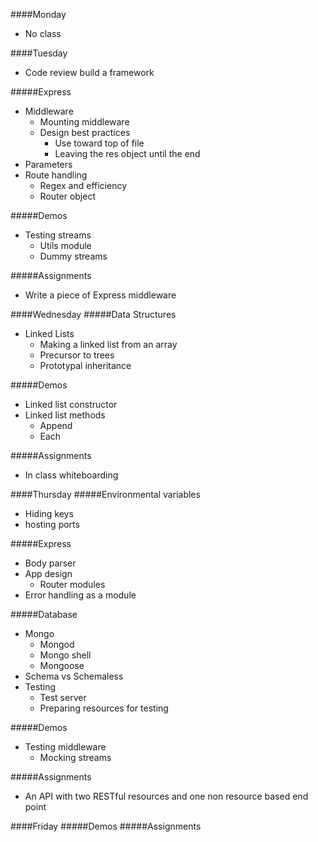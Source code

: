 ####Monday
 - No class

####Tuesday
 - Code review build a framework

#####Express
- Middleware
  - Mounting middleware
  - Design best practices
    - Use toward top of file
    - Leaving the res object until the end
- Parameters
- Route handling
  - Regex and efficiency
  - Router object

#####Demos
- Testing streams
  - Utils module
  - Dummy streams

#####Assignments
- Write a piece of Express middleware

####Wednesday
#####Data Structures
- Linked Lists
  - Making a linked list from an array
  - Precursor to trees
  - Prototypal inheritance

#####Demos
- Linked list constructor
- Linked list methods
  - Append
  - Each

#####Assignments
- In class whiteboarding

####Thursday
#####Environmental variables
- Hiding keys
- hosting ports

#####Express
- Body parser
- App design
  - Router modules
- Error handling as a module

#####Database
- Mongo
  - Mongod
  - Mongo shell
  - Mongoose
- Schema vs Schemaless
- Testing
  - Test server
  - Preparing resources for testing

#####Demos
- Testing middleware
  - Mocking streams

#####Assignments
- An API with two RESTful resources and one non resource based end point

####Friday
#####Demos
#####Assignments
